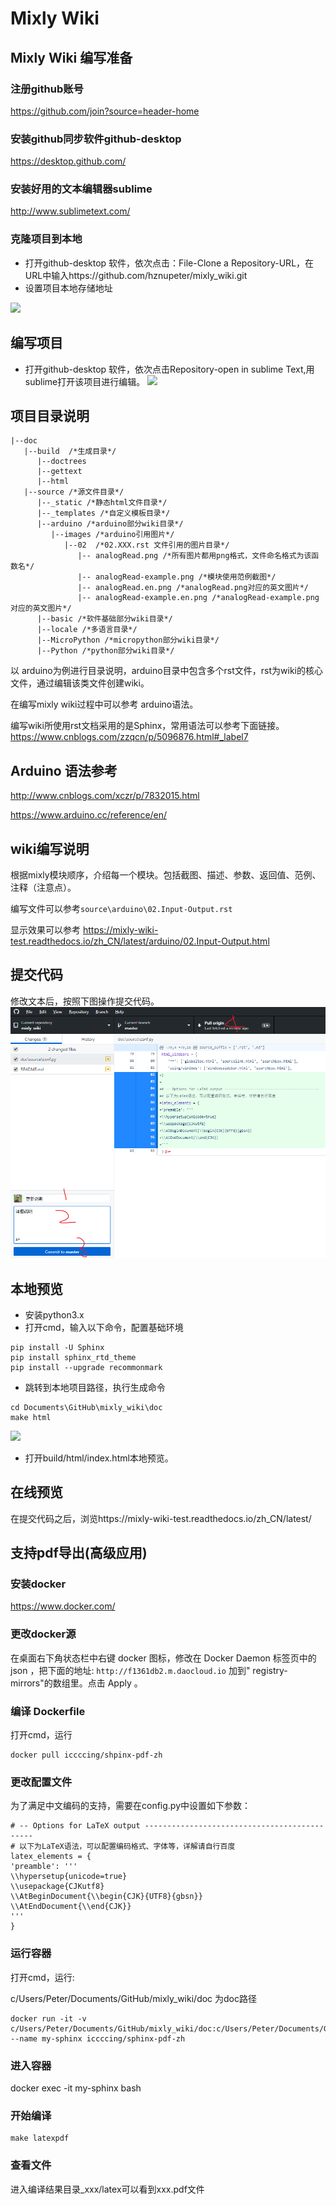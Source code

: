 # Mixly Wiki 

## Mixly Wiki 编写准备

### 注册github账号
https://github.com/join?source=header-home

### 安装github同步软件github-desktop 
https://desktop.github.com/

### 安装好用的文本编辑器sublime
http://www.sublimetext.com/

### 克隆项目到本地
* 打开github-desktop 软件，依次点击：File-Clone a Repository-URL，在URL中输入https://github.com/hznupeter/mixly_wiki.git
* 设置项目本地存储地址

![](images/clone_repo.png)

## 编写项目
* 打开github-desktop 软件，依次点击Repository-open in sublime Text,用sublime打开该项目进行编辑。
![](images/sublime.png)

## 项目目录说明
```
|--doc
   |--build  /*生成目录*/
      |--doctrees
      |--gettext
      |--html
   |--source /*源文件目录*/
      |--_static /*静态html文件目录*/
      |--_templates /*自定义模板目录*/
      |--arduino /*arduino部分wiki目录*/
         |--images /*arduino引用图片*/
            |--02  /*02.XXX.rst 文件引用的图片目录*/
               |-- analogRead.png /*所有图片都用png格式，文件命名格式为该函数名*/
               |-- analogRead-example.png /*模块使用范例截图*/
               |-- analogRead.en.png /*analogRead.png对应的英文图片*/
               |-- analogRead-example.en.png /*analogRead-example.png对应的英文图片*/
      |--basic /*软件基础部分wiki目录*/
      |--locale /*多语言目录*/
      |--MicroPython /*micropython部分wiki目录*/
      |--Python /*python部分wiki目录*/

```
以 arduino为例进行目录说明，arduino目录中包含多个rst文件，rst为wiki的核心文件，通过编辑该类文件创建wiki。

在编写mixly wiki过程中可以参考 arduino语法。

编写wiki所使用rst文档采用的是Sphinx，常用语法可以参考下面链接。https://www.cnblogs.com/zzqcn/p/5096876.html#_label7
## Arduino 语法参考
http://www.cnblogs.com/xczr/p/7832015.html

https://www.arduino.cc/reference/en/


## wiki编写说明
根据mixly模块顺序，介绍每一个模块。包括截图、描述、参数、返回值、范例、注释（注意点）。

编写文件可以参考```source\arduino\02.Input-Output.rst```

显示效果可以参考 https://mixly-wiki-test.readthedocs.io/zh_CN/latest/arduino/02.Input-Output.html

## 提交代码

修改文本后，按照下图操作提交代码。
![](images/commit.png)

## 本地预览
* 安装python3.x
* 打开cmd，输入以下命令，配置基础环境
```
pip install -U Sphinx
pip install sphinx_rtd_theme
pip install --upgrade recommonmark
```
* 跳转到本地项目路径，执行生成命令
```
cd Documents\GitHub\mixly_wiki\doc
make html
```
![](images/cmd.png)
* 打开build/html/index.html本地预览。

## 在线预览
在提交代码之后，浏览https://mixly-wiki-test.readthedocs.io/zh_CN/latest/


## 支持pdf导出(高级应用)

### 安装docker 
https://www.docker.com/
### 更改docker源

在桌面右下角状态栏中右键 docker 图标，修改在 Docker Daemon 标签页中的 json ，把下面的地址:
```http://f1361db2.m.daocloud.io```
加到" registry-mirrors"的数组里。点击 Apply 。

### 编译 Dockerfile

打开cmd，运行
```
docker pull iccccing/shpinx-pdf-zh
```
### 更改配置文件

为了满足中文编码的支持，需要在config.py中设置如下参数：
```
# -- Options for LaTeX output ---------------------------------------------
# 以下为LaTeX语法，可以配置编码格式、字体等，详解请自行百度
latex_elements = {
'preamble': '''
\\hypersetup{unicode=true}
\\usepackage{CJKutf8}
\\AtBeginDocument{\\begin{CJK}{UTF8}{gbsn}}
\\AtEndDocument{\\end{CJK}}
'''
}

```
### 运行容器
打开cmd，运行:

c/Users/Peter/Documents/GitHub/mixly_wiki/doc 为doc路径
```
docker run -it -v c/Users/Peter/Documents/GitHub/mixly_wiki/doc:c/Users/Peter/Documents/GitHub/mixly_wiki/doc --name my-sphinx iccccing/sphinx-pdf-zh

```

### 进入容器
docker exec -it my-sphinx bash

### 开始编译
```
make latexpdf
```
### 查看文件

进入编译结果目录_xxx/latex可以看到xxx.pdf文件